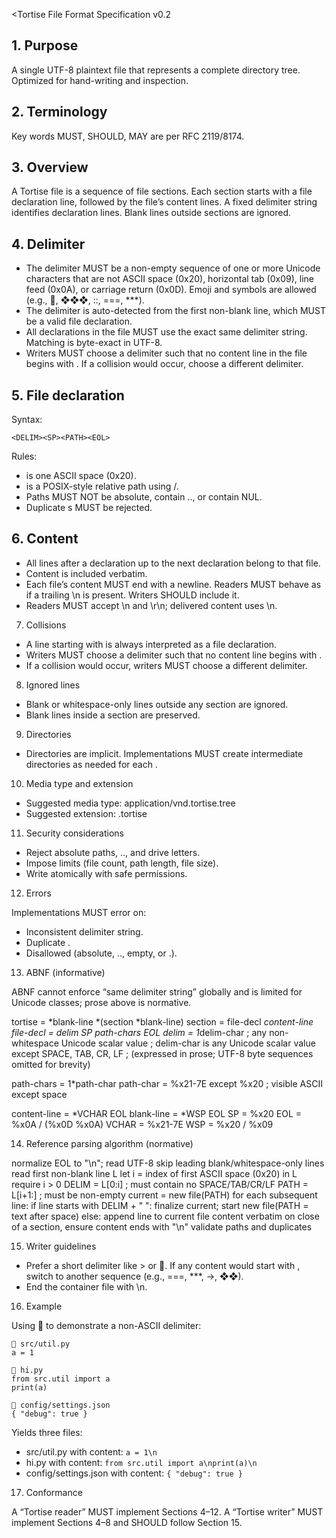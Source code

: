 <Tortise File Format Specification v0.2

## 1. Purpose

A single UTF-8 plaintext file that represents a complete directory tree. Optimized for hand-writing and inspection.

## 2. Terminology

Key words MUST, SHOULD, MAY are per RFC 2119/8174.

## 3. Overview

A Tortise file is a sequence of file sections. Each section starts with a file declaration line, followed by the file’s content lines. A fixed delimiter string identifies declaration lines. Blank lines outside sections are ignored.

## 4. Delimiter
- The delimiter MUST be a non-empty sequence of one or more Unicode characters that are not ASCII space (0x20), horizontal tab (0x09), line feed (0x0A), or carriage return (0x0D). Emoji and symbols are allowed (e.g., 🐢, ❖❖❖, ::, ===, ***).
- The delimiter is auto-detected from the first non-blank line, which MUST be a valid file declaration.
- All declarations in the file MUST use the exact same delimiter string. Matching is byte-exact in UTF-8.
- Writers MUST choose a delimiter such that no content line in the file begins with <DELIM><SP>. If a collision would occur, choose a different delimiter.

## 5. File declaration

Syntax:

```
<DELIM><SP><PATH><EOL>
```

Rules:
- <SP> is one ASCII space (0x20).
- <PATH> is a POSIX-style relative path using /.
- Paths MUST NOT be absolute, contain .., or contain NUL.
- Duplicate <PATH>s MUST be rejected.

## 6. Content
- All lines after a declaration up to the next declaration belong to that file.
- Content is included verbatim.
- Each file’s content MUST end with a newline. Readers MUST behave as if a trailing \n is present. Writers SHOULD include it.
- Readers MUST accept \n and \r\n; delivered content uses \n.

7. Collisions
- A line starting with <DELIM><SP> is always interpreted as a file declaration.
- Writers MUST choose a delimiter such that no content line begins with <DELIM><SP>.
- If a collision would occur, writers MUST choose a different delimiter.

8. Ignored lines
- Blank or whitespace-only lines outside any section are ignored.
- Blank lines inside a section are preserved.

9. Directories
- Directories are implicit. Implementations MUST create intermediate directories as needed for each <PATH>.

10. Media type and extension
- Suggested media type: application/vnd.tortise.tree
- Suggested extension: .tortise

11. Security considerations
- Reject absolute paths, .., and drive letters.
- Impose limits (file count, path length, file size).
- Write atomically with safe permissions.

12. Errors

Implementations MUST error on:
- Inconsistent delimiter string.
- Duplicate <PATH>.
- Disallowed <PATH> (absolute, .., empty, or .).

13. ABNF (informative)

ABNF cannot enforce “same delimiter string” globally and is limited for Unicode classes; prose above is normative.

tortise         = *blank-line *(section *blank-line)
section         = file-decl *content-line
file-decl       = delim SP path-chars EOL
delim           = 1*delim-char  ; any non-whitespace Unicode scalar value
; delim-char is any Unicode scalar value except SPACE, TAB, CR, LF
; (expressed in prose; UTF-8 byte sequences omitted for brevity)

path-chars      = 1*path-char
path-char       = %x21-7E except %x20  ; visible ASCII except space

content-line    = *VCHAR EOL
blank-line      = *WSP EOL
SP              = %x20
EOL             = %x0A / (%x0D %x0A)
VCHAR           = %x21-7E
WSP             = %x20 / %x09

14. Reference parsing algorithm (normative)

normalize EOL to "\n"; read UTF-8
skip leading blank/whitespace-only lines
read first non-blank line L
  let i = index of first ASCII space (0x20) in L
  require i > 0
  DELIM = L[0:i]       ; must contain no SPACE/TAB/CR/LF
  PATH  = L[i+1:]      ; must be non-empty
current = new file(PATH)
for each subsequent line:
  if line starts with DELIM + " ":
     finalize current; start new file(PATH = text after space)
  else:
     append line to current file content verbatim
on close of a section, ensure content ends with "\n"
validate paths and duplicates

15. Writer guidelines
- Prefer a short delimiter like > or 🐢. If any content would start with <DELIM><SP>, switch to another sequence (e.g., ===, ***, ->, ❖❖).
- End the container file with \n.

16. Example

Using 🐢 to demonstrate a non-ASCII delimiter:

``` tortise
🐢 src/util.py
a = 1

🐢 hi.py
from src.util import a
print(a)

🐢 config/settings.json
{ "debug": true }
```

Yields three files:
- src/util.py with content: `a = 1\n`
- hi.py with content: `from src.util import a\nprint(a)\n`
- config/settings.json with content: `{ "debug": true }`

17. Conformance

A “Tortise reader” MUST implement Sections 4–12. A “Tortise writer” MUST implement Sections 4–8 and SHOULD follow Section 15.
